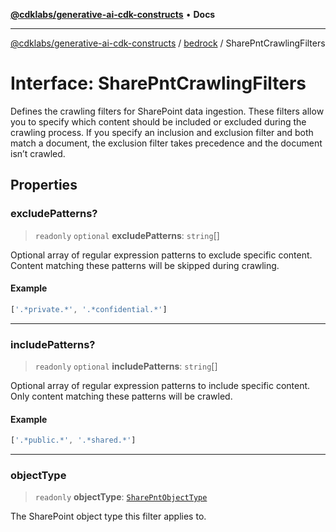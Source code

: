 [**@cdklabs/generative-ai-cdk-constructs**](../../../README.md) • **Docs**

***

[@cdklabs/generative-ai-cdk-constructs](../../../README.md) / [bedrock](../README.md) / SharePntCrawlingFilters

# Interface: SharePntCrawlingFilters

Defines the crawling filters for SharePoint data ingestion. These filters allow
you to specify which content should be included or excluded during the crawling process.
If you specify an inclusion and exclusion filter and both match a document,
the exclusion filter takes precedence and the document isn’t crawled.

## Properties

### excludePatterns?

> `readonly` `optional` **excludePatterns**: `string`[]

Optional array of regular expression patterns to exclude specific content.
Content matching these patterns will be skipped during crawling.

#### Example

```ts
['.*private.*', '.*confidential.*']
```

***

### includePatterns?

> `readonly` `optional` **includePatterns**: `string`[]

Optional array of regular expression patterns to include specific content.
Only content matching these patterns will be crawled.

#### Example

```ts
['.*public.*', '.*shared.*']
```

***

### objectType

> `readonly` **objectType**: [`SharePntObjectType`](../enumerations/SharePntObjectType.md)

The SharePoint object type this filter applies to.
